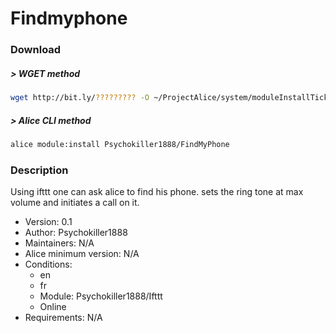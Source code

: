 # Findmyphone

### Download

##### > WGET method
```bash
wget http://bit.ly/????????? -O ~/ProjectAlice/system/moduleInstallTickets/Findmyphone.install
```

##### > Alice CLI method
```bash
alice module:install Psychokiller1888/FindMyPhone
```

### Description
Using ifttt one can ask alice to find his phone. sets the ring tone at max volume and initiates a call on it.

- Version: 0.1
- Author: Psychokiller1888
- Maintainers: N/A
- Alice minimum version: N/A
- Conditions:
  - en
  - fr
  - Module: Psychokiller1888/Ifttt
  - Online
- Requirements: N/A
